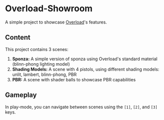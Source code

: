 # Overload-Showroom
A simple project to showcase [Overload](https://github.com/Overload-Technologies/Overload)'s features.

## Content
This project contains 3 scenes:
1. **Sponza:** A simple version of sponza using Overload's standard material (blinn-phong lighting model)
2. **Shading Models:** A scene with 4 pistols, using different shading models: unlit, lambert, blinn-phong, PBR
3. **PBR:** A scene with shader balls to showcase PBR capabilities

## Gameplay
In play-mode, you can navigate between scenes using the `[1]`, `[2]`, and `[3]` keys.

